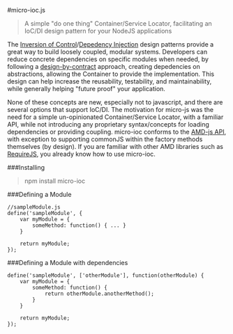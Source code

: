 #micro-ioc.js

>A simple "do one thing" Container/Service Locator, facilitating an IoC/DI design pattern for your NodeJS applications

The [Inversion of Control](https://en.wikipedia.org/wiki/Inversion_of_control)/[Depedency Injection](https://en.wikipedia.org/wiki/Dependency_injection) design patterns provide a great way to build loosely coupled, modular systems.  Developers can reduce concrete dependencies on specific modules when needed, by following a [design-by-contract](https://en.wikipedia.org/wiki/Design_by_contract) approach, creating depedencies on abstractions, allowing the Container to provide the implementation.  This design can help increase the reusability, testability, and maintainability, while generally helping "future proof" your application.  

None of these concepts are new, especially not to javascript, and there are several options that support IoC/DI.  The motivation for micro-js was the need for a simple un-opinionated Container/Service Locator, with a familiar API, while not introducing any proprietary syntax/concepts for loading dependencies or providing coupling.  micro-ioc conforms to the [AMD-js API](https://github.com/amdjs/amdjs-api/wiki/AMD), with exception to supporting commonJS within the factory methods themselves (by design).  If you are familiar with other AMD libraries such as [RequireJS](http://requirejs.org), you already know how to use micro-ioc. 

###Installing
>npm install micro-ioc

###Defining a Module

    //sampleModule.js
    define('sampleModule', {
        var myModule = { 
            someMethod: function() { ... }
        }

        return myModule;
    });

###Defining a Module with dependencies

    define('sampleModule', ['otherModule'], function(otherModule) {
        var myModule = { 
            someMethod: function() { 
                return otherModule.anotherMethod();
            }
        }

        return myModule;
    });
